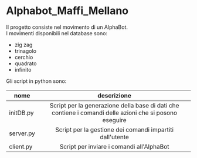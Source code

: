 # Alphabot_Maffi_Mellano

Il progetto consiste nel movimento di un AlphaBot. <br>
I movimenti disponibili nel database sono:

- zig zag
- trinagolo
- cerchio
- quadrato
- infinito

Gli script in python sono:

| nome | descrizione |
|----------|:-------------:|
| initDB.py | Script per la generazione della base di dati che contiene i comandi delle azioni che si posono eseguire | 
| server.py | Script per la gestione dei comandi impartiti dall'utente | 
| client.py | Script per inviare i comandi all'AlphaBot |
